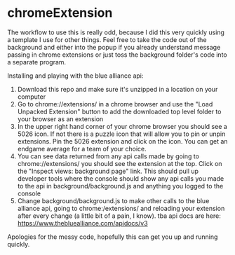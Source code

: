 # chromeExtension

The workflow to use this is really odd, because I did this very quickly using a template I use for other things. Feel free to take the code out of the background and either into the popup if you already understand message passing in chrome extensions or just toss the background folder's code into a separate program.

Installing and playing with the blue alliance api:
1. Download this repo and make sure it's unzipped in a location on your computer
2. Go to chrome://extensions/ in a chrome browser and use the "Load Unpacked Extension" button to add the downloaded top level folder to your browser as an extension
3. In the upper right hand corner of your chrome browser you should see a 5026 icon. If not there is a puzzle icon that will allow you to pin or unpin extensions. Pin the 5026 extension and click on the icon. You can get an endgame average for a team of your choice.
4. You can see data returned from any api calls made by going to chrome://extensions/ you should see the extension at the top. Click on the "Inspect views: background page" link. This should pull up developer tools where the console should show any api calls you made to the api in background/background.js and anything you logged to the console
5. Change background/background.js to make other calls to the blue alliance api, going to chrome:/extensions/ and reloading your extension after every change (a little bit of a pain, I know). tba api docs are here: https://www.thebluealliance.com/apidocs/v3

Apologies for the messy code, hopefully this can get you up and running quickly.

